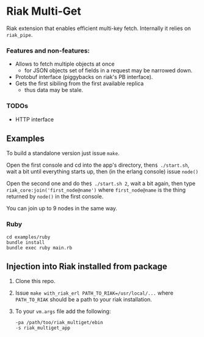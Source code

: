 # Riak Multi-Get
 
Riak extension that enables efficient multi-key fetch. Internally it relies on `riak_pipe`.

### Features and non-features:

- Allows to fetch multiple objects at once
	- for JSON objects set of fields in a request may be narrowed down.
- Protobuf interface (piggybacks on riak's PB interface).
- Gets the first sibiling from the first available replica
	- thus data may be stale.

### TODOs

- HTTP interface

## Examples

To build a standalone version just issue `make`. 

Open the first console and cd into the app's directory, then`$ ./start.sh`,
wait a bit until everything starts up, then (in the erlang console) issue `node()`

Open the second one and do the`$ ./start.sh 2`, wait a bit again, then type `riak_core:join('first_node@name')` where `first_node@name` is the thing returned by `node()` in the first console.

You can join up to 9 nodes in the same way.

### Ruby

```
cd examples/ruby
bundle install
bundle exec ruby main.rb 
```

## Injection into Riak installed from package

1. Clone this repo.
2. Issue `make with_riak_erl PATH_TO_RIAK=/usr/local/...` where `PATH_TO_RIAK` should be a path to your riak installation.
3. To your `vm.args` file add the following:

    ```
    -pa /path/too/riak_multiget/ebin
    -s riak_multiget_app
    ```



